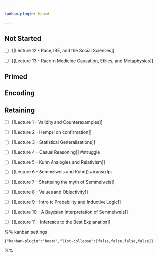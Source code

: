 ```yaml
---

kanban-plugin: board

---
```


## Not Started

- [ ] [[Lecture 12 - Race, IBE, and the Social Sciences]]
- [ ] [[Lecture 13 - Race in Medicine Causation, Ethics, and Metaphysics]]


## Primed



## Encoding



## Retaining

- [ ] [[Lecture 1 - Validity and Counterexamples]]
- [ ] [[Lecture 2 - Hempel on confirmation]]
- [ ] [[Lecture 3 - Statistical Generalizations]]
- [ ] [[Lecture 4 - Casual Reasoning]] #struggle
- [ ] [[Lecture 5 - Kuhn Analogies and Relativism]]
- [ ] [[Lecture 6 - Semmelweis and Kuhn]] #transcript
- [ ] [[Lecture 7 - Shattering the myth of Semmelweis]]
- [ ] [[Lecture 8 - Values and Objectivity]]
- [ ] [[Lecture 9 - Intro to Probability and Inductive Logic]]
- [ ] [[Lecture 10 - A Bayesian Interpretation of Semmelweis]]
- [ ] [[Lecture 11 - Inference to the Best Explanation]]




%% kanban:settings
```
{"kanban-plugin":"board","list-collapse":[false,false,false,false]}
```
%%